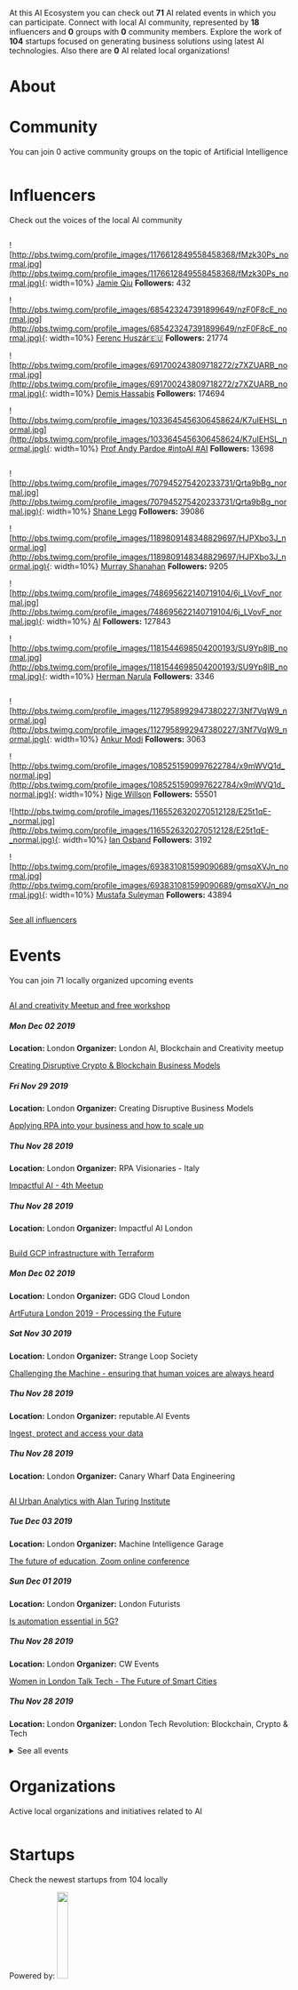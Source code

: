 <!-- TITLE: London AI -->





<div class=CityPageSpecific>

<div class=status>

At this AI Ecosystem you can check out <strong>71</strong> AI related events in which you can participate.
Connect with local AI community, represented by <strong>18</strong> influencers and <strong>0</strong> groups with <strong>0</strong> community members.
Explore the work  of <strong>104</strong> startups focused on generating business solutions using latest AI technologies.
Also there are <strong>0</strong> AI related local organizations!


</div>

# About

<!-- ADMINS SHOULD WRITE OVERVIEW FOR CITIES IN <div class=overview> SECTION OF ABOUT

    First line of overview should have information of ambassador for specific city. 
    You can find  format HERE:

    <strong>CONTACT: [Ambassador name](Link to ambassador profile(MUST HAVE http OR https)) </strong>

    You can copy this and change ambassador name and link accordingly!
 -->

<div class=overview>

</div>

<div class=status>

</div>

</div>

# Community
You can join 0 active community groups on the topic of Artificial Intelligence
<div class=groups>

<div class=column id=0>

</div>
<div class=column id=1>

</div>
<div class=column id=2>

</div>

</div>

# Influencers
Check out the voices of the local AI community
<div class=influencers>

<div class=column id=0>

![http://pbs.twimg.com/profile_images/1176612849558458368/fMzk30Ps_normal.jpg](http://pbs.twimg.com/profile_images/1176612849558458368/fMzk30Ps_normal.jpg){: width=10%}
[Jamie Qiu](https://twitter.com/jamieqiu)
**Followers:** 432


![http://pbs.twimg.com/profile_images/685423247391899649/nzF0F8cE_normal.jpg](http://pbs.twimg.com/profile_images/685423247391899649/nzF0F8cE_normal.jpg){: width=10%}
[Ferenc Huszár🇪🇺](https://twitter.com/fhuszar)
**Followers:** 21774


![http://pbs.twimg.com/profile_images/691700243809718272/z7XZUARB_normal.jpg](http://pbs.twimg.com/profile_images/691700243809718272/z7XZUARB_normal.jpg){: width=10%}
[Demis Hassabis](https://twitter.com/demishassabis)
**Followers:** 174694


![http://pbs.twimg.com/profile_images/1033645456306458624/K7uIEHSL_normal.jpg](http://pbs.twimg.com/profile_images/1033645456306458624/K7uIEHSL_normal.jpg){: width=10%}
[Prof Andy Pardoe #intoAI #AI](https://twitter.com/Pardoe_AI)
**Followers:** 13698


</div>
<div class=column id=1>

![http://pbs.twimg.com/profile_images/707945275420233731/Qrta9bBg_normal.jpg](http://pbs.twimg.com/profile_images/707945275420233731/Qrta9bBg_normal.jpg){: width=10%}
[Shane Legg](https://twitter.com/ShaneLegg)
**Followers:** 39086


![http://pbs.twimg.com/profile_images/1189809148348829697/HJPXbo3J_normal.jpg](http://pbs.twimg.com/profile_images/1189809148348829697/HJPXbo3J_normal.jpg){: width=10%}
[Murray Shanahan](https://twitter.com/mpshanahan)
**Followers:** 9205


![http://pbs.twimg.com/profile_images/748695622140719104/6j_LVovF_normal.jpg](http://pbs.twimg.com/profile_images/748695622140719104/6j_LVovF_normal.jpg){: width=10%}
[AI](https://twitter.com/DeepLearn007)
**Followers:** 127843


![http://pbs.twimg.com/profile_images/1181544698504200193/SU9Yp8lB_normal.jpg](http://pbs.twimg.com/profile_images/1181544698504200193/SU9Yp8lB_normal.jpg){: width=10%}
[Herman Narula](https://twitter.com/HermanNarula)
**Followers:** 3346


</div>
<div class=column id=2>

![http://pbs.twimg.com/profile_images/1127958992947380227/3Nf7VqW9_normal.jpg](http://pbs.twimg.com/profile_images/1127958992947380227/3Nf7VqW9_normal.jpg){: width=10%}
[Ankur Modi](https://twitter.com/ankurmodi)
**Followers:** 3063


![http://pbs.twimg.com/profile_images/1085251590997622784/x9mWVQ1d_normal.jpg](http://pbs.twimg.com/profile_images/1085251590997622784/x9mWVQ1d_normal.jpg){: width=10%}
[Nige Willson](https://twitter.com/nigewillson)
**Followers:** 55501


![http://pbs.twimg.com/profile_images/1165526320270512128/E25t1qE-_normal.jpg](http://pbs.twimg.com/profile_images/1165526320270512128/E25t1qE-_normal.jpg){: width=10%}
[Ian Osband](https://twitter.com/IanOsband)
**Followers:** 3192


![http://pbs.twimg.com/profile_images/693831081599090689/gmsqXVJn_normal.jpg](http://pbs.twimg.com/profile_images/693831081599090689/gmsqXVJn_normal.jpg){: width=10%}
[Mustafa Suleyman](https://twitter.com/mustafasuleymn)
**Followers:** 43894


</div>
</div>

[See all influencers](./community)
# Events
You can join 71 locally organized upcoming events
<div class=events>

<div class=column id=0>

[AI and creativity Meetup and free workshop](https://www.meetup.com/London-AI-and-Creativity-meetup/events/266359546/)
##### Mon Dec 02 2019
**Location:** London
**Organizer:** London AI, Blockchain and Creativity meetup


[Creating Disruptive Crypto & Blockchain Business Models](https://www.meetup.com/Creating-Disruptive-Business-Models/events/266340854/)
##### Fri Nov 29 2019
**Location:** London
**Organizer:** Creating Disruptive Business Models


[Applying RPA into your business and how to scale up](https://www.meetup.com/RPA-Visionaries-Italy/events/266579216/)
##### Thu Nov 28 2019
**Location:** London
**Organizer:** RPA Visionaries - Italy


[Impactful AI - 4th Meetup](https://www.meetup.com/Impactful-AI-London/events/266380435/)
##### Thu Nov 28 2019
**Location:** London
**Organizer:** Impactful AI London


</div>
<div class=column id=1>

[Build GCP infrastructure with Terraform](https://www.meetup.com/gdgcloud/events/261893044/)
##### Mon Dec 02 2019
**Location:** London
**Organizer:** GDG Cloud London


[ArtFutura London 2019 - Processing the Future](https://www.meetup.com/Strange-Loop-Society/events/265256843/)
##### Sat Nov 30 2019
**Location:** London
**Organizer:** Strange Loop Society


[Challenging the Machine - ensuring that human voices are always heard](https://www.meetup.com/reputable-AI-Events/events/266632403/)
##### Thu Nov 28 2019
**Location:** London
**Organizer:** reputable.AI Events


[Ingest, protect and access your data](https://www.meetup.com/Canary-Wharf-Data-Engineering/events/266047014/)
##### Thu Nov 28 2019
**Location:** London
**Organizer:** Canary Wharf Data Engineering


</div>
<div class=column id=2>

[AI Urban Analytics with Alan Turing Institute](https://www.meetup.com/Machine-Intelligence-Garage/events/266290861/)
##### Tue Dec 03 2019
**Location:** London
**Organizer:** Machine Intelligence Garage


[The future of education, Zoom online conference](https://www.meetup.com/London-Futurists/events/266610312/)
##### Sun Dec 01 2019
**Location:** London
**Organizer:** London Futurists


[Is automation essential in 5G?](https://www.meetup.com/CW-events/events/264717056/)
##### Thu Nov 28 2019
**Location:** London
**Organizer:** CW Events


[Women in London Talk Tech - The Future of Smart Cities](https://www.meetup.com/London-WI-Blockchain-Tech-Crypto/events/265268609/)
##### Thu Nov 28 2019
**Location:** London
**Organizer:** London Tech Revolution: Blockchain, Crypto & Tech


</div>
</div>

<div class=events id="list">

<details>
<summary>See all events</summary>



<div class=column id=0>

[Building & Deploying Serverless applications to the Cloud using Nest.js](https://www.meetup.com/Microsoft-Reactor-London/events/265868971/)
##### Tue Feb 18 2020
**Location:** London
**Organizer:** Microsoft Reactor London


[Making Your Data Useful for Analysis](https://www.meetup.com/Microsoft-Reactor-London/events/265947719/)
##### Tue Feb 04 2020
**Location:** London
**Organizer:** Microsoft Reactor London


[Amido x Microsoft: How to bag the best jobs in the tech industry](https://www.meetup.com/Amido-Presents/events/266024459/)
##### Thu Jan 30 2020
**Location:** London
**Organizer:** Amido Presents


[Augmenting Reality - January 2020](https://www.meetup.com/Augmenting-Reality/events/266408785/)
##### Wed Jan 29 2020
**Location:** London
**Organizer:** Augmenting Reality


[Microsoft for Startups  |  Marketing Content Strategy](https://www.meetup.com/Microsoft-Reactor-London/events/266671569/)
##### Thu Jan 16 2020
**Location:** London
**Organizer:** Microsoft Reactor London


[Microsoft for Startups  |  GDPR & Data Privacy](https://www.meetup.com/Microsoft-Reactor-London/events/266671469/)
##### Thu Jan 16 2020
**Location:** London
**Organizer:** Microsoft Reactor London


[Frontier Tech Summit London, 13 Jan 2020 ](https://www.meetup.com/fintechstorm/events/266732898/)
##### Mon Jan 13 2020
**Location:** London
**Organizer:** Fintech Storm - Disruptive Tech - Blockchain, AI, Fintech


[Beginners Data Science for Python Developers](https://www.meetup.com/Microsoft-Reactor-London/events/265947497/)
##### Thu Dec 19 2019
**Location:** London
**Organizer:** Microsoft Reactor London


[Round 25: Some Round Name](https://www.meetup.com/London-Hack-and-Tell/events/pgstfryzqbwb/)
##### Tue Dec 17 2019
**Location:** London
**Organizer:** London Hack&&Tell


[Machine Learning Powered Push Notifications](https://www.meetup.com/Artificial-Intelligence-UK/events/266498710/)
##### Tue Dec 17 2019
**Location:** London
**Organizer:** Big Data, Analytics, and Artificial Intelligence


[OpenBanking Challenges and Business Opportunities ](https://www.meetup.com/London-Tech-Entrepreneurs-And-Investors-Network-LION/events/266515585/)
##### Thu Dec 12 2019
**Location:** London
**Organizer:** London Tech Entrepreneurs and Investors Network Lion


[How to Outsource & Remote Hire in Tech: the "Startup way" - WORKSHOP](https://www.meetup.com/SiliconRoundabout/events/266072505/)
##### Wed Dec 11 2019
**Location:** London
**Organizer:** Silicon Roundabout


[Workshop- Cloud-Native SecOps with Azure Sentinel ](https://www.meetup.com/Microsoft-Reactor-London/events/266044070/)
##### Tue Dec 10 2019
**Location:** London
**Organizer:** Microsoft Reactor London


[Tech Startup Journey](https://www.meetup.com/London-Tech-Entrepreneurs-And-Investors-Network-LION/events/266314787/)
##### Mon Dec 09 2019
**Location:** London
**Organizer:** London Tech Entrepreneurs and Investors Network Lion


[The Future of Data Science](https://www.meetup.com/SiliconRoundabout/events/266018225/)
##### Fri Dec 06 2019
**Location:** London
**Organizer:** Silicon Roundabout


[Microsoft for Startups  |  Hiring for Culture](https://www.meetup.com/Microsoft-Reactor-London/events/266667216/)
##### Thu Dec 05 2019
**Location:** London
**Organizer:** Microsoft Reactor London


[Microsoft for Startups  |  Effective Selling](https://www.meetup.com/Microsoft-Reactor-London/events/266668340/)
##### Wed Dec 04 2019
**Location:** London
**Organizer:** Microsoft Reactor London


[London Meetup: Deep Dive into TensorFlow #27](https://www.meetup.com/TensorFlow-London/events/266557792/)
##### Wed Dec 04 2019
**Location:** London
**Organizer:** TensorFlow London


[Meetup #10: The gap between policies and innovation](https://www.meetup.com/West-London-Ethical-Technology-Meetup/events/266714794/)
##### Tue Dec 03 2019
**Location:** London
**Organizer:** West London Ethical Technology Meetup


[AI for Good Community Pre-holidays Meetup](https://www.meetup.com/meetup-group-pzvZdizC/events/266073268/)
##### Tue Dec 03 2019
**Location:** London
**Organizer:** AI for Good


[AI and creativity Meetup and free workshop](https://www.meetup.com/London-AI-and-Creativity-meetup/events/266359546/)
##### Mon Dec 02 2019
**Location:** London
**Organizer:** London AI, Blockchain and Creativity meetup


[Creating Disruptive Crypto & Blockchain Business Models](https://www.meetup.com/Creating-Disruptive-Business-Models/events/266340854/)
##### Fri Nov 29 2019
**Location:** London
**Organizer:** Creating Disruptive Business Models


[Applying RPA into your business and how to scale up](https://www.meetup.com/RPA-Visionaries-Italy/events/266579216/)
##### Thu Nov 28 2019
**Location:** London
**Organizer:** RPA Visionaries - Italy


[Impactful AI - 4th Meetup](https://www.meetup.com/Impactful-AI-London/events/266380435/)
##### Thu Nov 28 2019
**Location:** London
**Organizer:** Impactful AI London


</div>
<div class=column id=1>

[[PlaceHolder] Google Stadia Event](https://www.meetup.com/gdgcloud/events/264566678/)
##### Fri Feb 21 2020
**Location:** London
**Organizer:** GDG Cloud London


[Using Advanced Machine Learning Models](https://www.meetup.com/Microsoft-Reactor-London/events/265947729/)
##### Wed Feb 05 2020
**Location:** London
**Organizer:** Microsoft Reactor London


[Analyse real-time data with machine learning on Microsoft Azure](https://www.meetup.com/beginners-machine-learning-london/events/265976590/)
##### Thu Jan 30 2020
**Location:** London
**Organizer:** Beginners Machine Learning - London


[DevOps 2020 Summit](https://www.meetup.com/London-Tech-events-with-Softwire/events/266605811/)
##### Wed Jan 29 2020
**Location:** London
**Organizer:** London Tech events with Softwire


[London PyTorch Meetup #5](https://www.meetup.com/London-PyTorch-Meetup/events/266384922/)
##### Tue Jan 21 2020
**Location:** London
**Organizer:** London PyTorch Meetup


[Microsoft for Startups  |  IP (Tech Due Diligence)](https://www.meetup.com/Microsoft-Reactor-London/events/266671512/)
##### Thu Jan 16 2020
**Location:** London
**Organizer:** Microsoft Reactor London


[Scalability of blockchain based platforms : what's the challenge?](https://www.meetup.com/Trustless-Ecosystems/events/ccrqpqyzkbhc/)
##### Thu Jan 16 2020
**Location:** London
**Organizer:** #TrustlessEcosystems: platforms empowered by AI & blockchain


[Automation and Utopia](https://www.meetup.com/London-Futurists/events/266063616/)
##### Sat Jan 11 2020
**Location:** London
**Organizer:** London Futurists


[The World According to Jordan Peterson](https://www.meetup.com/meetup-group-imLpPNkF/events/sdlbgryzqbxb/)
##### Wed Dec 18 2019
**Location:** London
**Organizer:** Jordan Peterson Discussion Group


[Building Software That Recognizes You](https://www.meetup.com/Microsoft-Reactor-London/events/265947486/)
##### Tue Dec 17 2019
**Location:** London
**Organizer:** Microsoft Reactor London


[Machine Learning and Deep Learning Training [First Free Session]](https://www.meetup.com/Artificial-Intelligence-UK/events/dhhhgryzqbsb/)
##### Sat Dec 14 2019
**Location:** London
**Organizer:** Big Data, Analytics, and Artificial Intelligence


[A £Bn Business Case for Advanced Project Analytics; a story from Venture Capital](https://www.meetup.com/London-Project-Data-and-Analytics-meetup/events/263218377/)
##### Wed Dec 11 2019
**Location:** London
**Organizer:** London Project Data Analytics Meetup


[Google AI Workshop Series 2: Machine learning with Tensorflow](https://www.meetup.com/London-AI-Tech-Talk/events/266262125/)
##### Tue Dec 10 2019
**Location:** London
**Organizer:** London AI Developers Group


[Artificial Intelligence at NeurIPS 2019 - Official NeurIPS Meetup No 2 ](https://www.meetup.com/Reinforcement-Learning-Community/events/266390965/)
##### Tue Dec 10 2019
**Location:** London
**Organizer:** Reinforcement Learning Community


[The Future of Nanotechnology](https://www.meetup.com/London-Futurists/events/265526114/)
##### Sat Dec 07 2019
**Location:** London
**Organizer:** London Futurists


[Strong Safe Artificial Intelligence.](https://www.meetup.com/AI-peer-group/events/pzpcwpyzqbjb/)
##### Fri Dec 06 2019
**Location:** London
**Organizer:** Artificial Intelligence Peer Group


[Microsoft for Startups  |  Going Global (CHANNELS)](https://www.meetup.com/Microsoft-Reactor-London/events/266668385/)
##### Wed Dec 04 2019
**Location:** London
**Organizer:** Microsoft Reactor London


[Microsoft for Startups  |  Culture for Scaling](https://www.meetup.com/Microsoft-Reactor-London/events/266668210/)
##### Wed Dec 04 2019
**Location:** London
**Organizer:** Microsoft Reactor London


[Google AI Workshop Series 2: Machine learning, Tensorflow and NLP](https://www.meetup.com/London-AI-Tech-Talk/events/266262125/)
##### Tue Dec 03 2019
**Location:** London
**Organizer:** London AI Developers Group


[Become An Organizer At Europe's Largest Digital Meetup](https://www.meetup.com/Digital/events/nwcnpqyzqbfb/)
##### Tue Dec 03 2019
**Location:** London
**Organizer:** Outreach Digital | The Marketing, Analytics, UX & Tech Club


[Build GCP infrastructure with Terraform](https://www.meetup.com/gdgcloud/events/261893044/)
##### Mon Dec 02 2019
**Location:** London
**Organizer:** GDG Cloud London


[ArtFutura London 2019 - Processing the Future](https://www.meetup.com/Strange-Loop-Society/events/265256843/)
##### Sat Nov 30 2019
**Location:** London
**Organizer:** Strange Loop Society


[Challenging the Machine - ensuring that human voices are always heard](https://www.meetup.com/reputable-AI-Events/events/266632403/)
##### Thu Nov 28 2019
**Location:** London
**Organizer:** reputable.AI Events


[Ingest, protect and access your data](https://www.meetup.com/Canary-Wharf-Data-Engineering/events/266047014/)
##### Thu Nov 28 2019
**Location:** London
**Organizer:** Canary Wharf Data Engineering


</div>
<div class=column id=2>

[Day classroom based workshop in quantum computing advances](https://www.meetup.com/London-Quantum-computing-training-and-coding-course/events/265409784/)
##### Fri Feb 07 2020
**Location:** London
**Organizer:** London Quantum Computing; Training and Coding Course


[London Microsoft DevOps MeetUp](https://www.meetup.com/Microsoft-Reactor-London/events/266235783/)
##### Mon Feb 03 2020
**Location:** London
**Organizer:** Microsoft Reactor London


[Raspberry Pint - Raspberry Pi and other Digital Making Fun](https://www.meetup.com/Microsoft-Reactor-London/events/266604822/)
##### Wed Jan 29 2020
**Location:** London
**Organizer:** Microsoft Reactor London


[Data modelling in Cosmos DB like a Cosmonaut](https://www.meetup.com/Microsoft-Reactor-London/events/265114125/)
##### Thu Jan 23 2020
**Location:** London
**Organizer:** Microsoft Reactor London


[Microsoft for Startups  |  Sales & Marketing Analytics](https://www.meetup.com/Microsoft-Reactor-London/events/266671538/)
##### Thu Jan 16 2020
**Location:** London
**Organizer:** Microsoft Reactor London


[Microsoft for Startups  |  IP (Legal)](https://www.meetup.com/Microsoft-Reactor-London/events/266671449/)
##### Thu Jan 16 2020
**Location:** London
**Organizer:** Microsoft Reactor London


[Frontier Technologies Summit - AI, Blockchain, Robotics, Digital Securities](https://www.meetup.com/Blockchain-SmartContract-Innovators/events/266142891/)
##### Mon Jan 13 2020
**Location:** London
**Organizer:** Blockchain & SmartContract Innovators


[Introduction to Python for Data Science](https://www.meetup.com/Microsoft-Reactor-London/events/265947492/)
##### Wed Dec 18 2019
**Location:** London
**Organizer:** Microsoft Reactor London


[Consciousness, Mental Health and Technology - Pre-holiday drinks](https://www.meetup.com/London-Consciousness-Hacking/events/266460868/)
##### Tue Dec 17 2019
**Location:** London
**Organizer:** London Consciousness Hacking


[Global AI Bootcamp](https://www.meetup.com/Global-AI-Meetup-London/events/264721116/)
##### Sat Dec 14 2019
**Location:** London
**Organizer:** Global AI Meetup London


[Google AI Tech Talk: Building real time cross platform video audio ML pipelines](https://www.meetup.com/London-AI-Tech-Talk/events/266329038/)
##### Thu Dec 12 2019
**Location:** London
**Organizer:** London AI Developers Group


[Artificial Intelligence at NeurIPS 2019 - Official NeurIPS Meetup No 3](https://www.meetup.com/Reinforcement-Learning-Community/events/266391020/)
##### Wed Dec 11 2019
**Location:** London
**Organizer:** Reinforcement Learning Community


[Build a Raspberry Pi robot](https://www.meetup.com/Red-Sprite/events/266436233/)
##### Tue Dec 10 2019
**Location:** London
**Organizer:** Red Sprite


[Artificial Intelligence at NeurIPS 2019 - Official NeurIPS Meetup No 1](https://www.meetup.com/Reinforcement-Learning-Community/events/266390920/)
##### Mon Dec 09 2019
**Location:** London
**Organizer:** Reinforcement Learning Community


[Image Recognition with Node-RED & IBM Watson  [WORKSHOP & XMAS SOCIAL]](https://www.meetup.com/AI-JavaScript-London/events/266558321/)
##### Fri Dec 06 2019
**Location:** London
**Organizer:** AI JavaScript London


[Documentary screening of DATA SCIENCE PIONEERS - Conquering the next frontier](https://www.meetup.com/Analytics-Data-Science-by-Dataiku-London/events/266459661/)
##### Thu Dec 05 2019
**Location:** London
**Organizer:** Analytics & Data Science by Dataiku London


[Microsoft for Startups  |  Going Global (SALES)](https://www.meetup.com/Microsoft-Reactor-London/events/266668295/)
##### Wed Dec 04 2019
**Location:** London
**Organizer:** Microsoft Reactor London


[Data Visualization Principles for Artificial Intelligence in Business](https://www.meetup.com/London-Accelerate-AI-ODSC/events/266467990/)
##### Wed Dec 04 2019
**Location:** London
**Organizer:** ODSC London Accelerate AI (X AI)


[PyData London - 61st meetup](https://www.meetup.com/PyData-London-Meetup/events/266613828/)
##### Tue Dec 03 2019
**Location:** London
**Organizer:** PyData London Meetup


[AI Urban Analytics with Alan Turing Institute](https://www.meetup.com/Machine-Intelligence-Garage/events/266290861/)
##### Tue Dec 03 2019
**Location:** London
**Organizer:** Machine Intelligence Garage


[The future of education, Zoom online conference](https://www.meetup.com/London-Futurists/events/266610312/)
##### Sun Dec 01 2019
**Location:** London
**Organizer:** London Futurists


[Is automation essential in 5G?](https://www.meetup.com/CW-events/events/264717056/)
##### Thu Nov 28 2019
**Location:** London
**Organizer:** CW Events


[Women in London Talk Tech - The Future of Smart Cities](https://www.meetup.com/London-WI-Blockchain-Tech-Crypto/events/265268609/)
##### Thu Nov 28 2019
**Location:** London
**Organizer:** London Tech Revolution: Blockchain, Crypto & Tech


</div>
</details>
</div>


<!-- WHEN ADDING NEW ORGANIZATIONS PLEASE FOLLOW THIS SCHEMA
#### Organization_Name
Organization_Category
**Organizer:** Name_Of_Organization_Leader
Link_To_Organization's_Website_or_Page
**Description:** Organization's_Description
NOT FOLLOWING THIS SCHEMA WILL RESULT IN INACCURACY IN DATABASE SO BE CAREFUL!
EVERY CHARACTER LIKE # AND * ARE VITAL, SO WE ADVISE YOU TO COPY THE SCHEMA AND JUST FILL IN THE DATA IN POSITION
BETWEEN EVERY ORGANIZATION SCHEMA SHOULD BE BLANK LINE -->

# Organizations
Active local organizations and initiatives related to AI
<div class=organizations>

<div class=column id=0>

</div>
<div class=column id=1>

</div>
<div class=column id=2>

</div>
</div>

# Startups
Check the newest startups from 104 locally

<div class=logoCB>
Powered by: <a href="https://crunchbase.com/"><img src="/images/Crunchbase_logo_crop.png" style="width:20%;"/></a>
</div>
<div class=startups>

<div class=column id=0>

![http://public.crunchbase.com/t_api_images/r3lnoi3uhfr82tymutsw](http://public.crunchbase.com/t_api_images/r3lnoi3uhfr82tymutsw){: width=10%}
[ChAI](https://www.crunchbase.com/organization/chai-d617)
**Categories:** Machine Learning, Financial Services, Software, Artificial Intelligence, Information Technology, Manufacturing
**Investment in USD:** 261,472
**Location:** London


![http://public.crunchbase.com/t_api_images/iir5jxegpy38gydufnfa](http://public.crunchbase.com/t_api_images/iir5jxegpy38gydufnfa){: width=10%}
[Payhawk](https://www.crunchbase.com/organization/payhawk)
**Categories:** SaaS, Financial Services, Artificial Intelligence, FinTech
**Investment in USD:** 719,793
**Location:** London


![http://public.crunchbase.com/t_api_images/kb7afmfssc4i7l44jrfx](http://public.crunchbase.com/t_api_images/kb7afmfssc4i7l44jrfx){: width=10%}
[Futr.](https://www.crunchbase.com/organization/futr-12e7)
**Categories:** Machine Learning, Artificial Intelligence, Information Technology
**Investment in USD:** 2,476,611
**Location:** London


![http://public.crunchbase.com/t_api_images/bdyfpxlobeob4ze6hajk](http://public.crunchbase.com/t_api_images/bdyfpxlobeob4ze6hajk){: width=10%}
[Supplier.ai](https://www.crunchbase.com/organization/supplier-ai)
**Categories:** Procurement, Supply Chain Management, Facilities Support Services, Artificial Intelligence, Property Management, Cloud Data Services, Information Technology
**Investment in USD:** 67,000,000
**Location:** London


</div>
<div class=column id=1>

![http://public.crunchbase.com/t_api_images/kcx8wro2q81dz0klmrto](http://public.crunchbase.com/t_api_images/kcx8wro2q81dz0klmrto){: width=10%}
[Statys](https://www.crunchbase.com/organization/statys)
**Categories:** Analytics, Artificial Intelligence, FinTech
**Investment in USD:** 200,000
**Location:** London


![http://public.crunchbase.com/t_api_images/r9izzu2irk7clhkqvfa6](http://public.crunchbase.com/t_api_images/r9izzu2irk7clhkqvfa6){: width=10%}
[The Square](https://www.crunchbase.com/organization/the-square)
**Categories:** Employment, Recruiting, Social Network, Human Resources, Private Social Networking, Artificial Intelligence, Billing, Payments
**Investment in USD:** 595,896
**Location:** London


![http://public.crunchbase.com/t_api_images/okzn9xgwxkgfq17fvwey](http://public.crunchbase.com/t_api_images/okzn9xgwxkgfq17fvwey){: width=10%}
[Trade Ledger](https://www.crunchbase.com/organization/trade-ledger)
**Categories:** Lending, Analytics, Artificial Intelligence, Information Technology, Information Services
**Investment in USD:** 1,929,888
**Location:** London


![http://public.crunchbase.com/t_api_images/jzitlw7xrzlv0ioxs6h3](http://public.crunchbase.com/t_api_images/jzitlw7xrzlv0ioxs6h3){: width=10%}
[Hero Labs](https://www.crunchbase.com/organization/hero-laboratories)
**Categories:** Artificial Intelligence, Information Technology, Manufacturing, Product Research
**Investment in USD:** 3,166,648
**Location:** London


</div>
<div class=column id=2>

![http://public.crunchbase.com/t_api_images/ckj68c5ag4axy2owszpy](http://public.crunchbase.com/t_api_images/ckj68c5ag4axy2owszpy){: width=10%}
[Auxuman](https://www.crunchbase.com/organization/auxuman)
**Categories:** Internet, Media and Entertainment, Artificial Intelligence
**Investment in USD:** 200,000
**Location:** London


![http://public.crunchbase.com/t_api_images/sfh4mhdlns9pmx7yyb3p](http://public.crunchbase.com/t_api_images/sfh4mhdlns9pmx7yyb3p){: width=10%}
[Avasa AI](https://www.crunchbase.com/organization/avasa-ai)
**Categories:** Internet, Marketplace, Rental Property, Real Estate, Artificial Intelligence
**Investment in USD:** 401,238
**Location:** London


![http://public.crunchbase.com/t_api_images/fsztr5svuhtuncdcsfzk](http://public.crunchbase.com/t_api_images/fsztr5svuhtuncdcsfzk){: width=10%}
[Turing Intelligence Technology Limited](https://www.crunchbase.com/organization/turintech)
**Categories:** Artificial Intelligence
**Investment in USD:** 1,286,592
**Location:** London


![http://public.crunchbase.com/t_api_images/frguahauzigryjeiqegf](http://public.crunchbase.com/t_api_images/frguahauzigryjeiqegf){: width=10%}
[RevLifter](https://www.crunchbase.com/organization/revlifter)
**Categories:** E-Commerce, Personalization, Machine Learning, Retail Technology, Marketing Automation, Artificial Intelligence, Enterprise Software, Affiliate Marketing
**Investment in USD:** 2,938,276
**Location:** London


</div>

</div>


# Founding Partners

Our global Founding Partners who enabled this initiative getting off the ground. A big THANKS for their support!
<div class=partners>
<img src="/images/PartnersForV1.png" style="width:40%">

[Peltarion](https://peltarion.com/signup/)
<strong>Scale-Up Founding Partner</strong>
A faster deep learning cloud platform - 50 free GPU hours for all AI Wiki friends

[Ticketless](https://ticketless.ai/)
<strong>Startup Founding Partner</strong>
Workforce performance management for customer support

</div>


